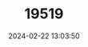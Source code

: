 ---
title: "19519"
category: "Rhinolophus mehelyi"
draft: false
date: 2024-02-22 13:03:50
languages:
  Spanish; Castilian: ["Murciélago Mediano de Herradura"]
  French: ["Rhinolophe de Méhely"]
  Italian: ["Rinolofo di Mehely"]
  Greek, Modern (1453-): ["Ρινόλοφος του Mehely"]
  English: ["Mehely's Horseshoe Bat"]
---